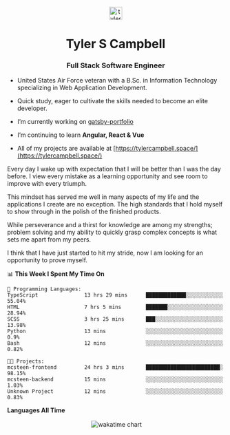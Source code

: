 <p align="center">
<a href="https://linkedin.com/in/tyler-campbell36" target="blank"><img align="center" src="https://cdn.jsdelivr.net/npm/simple-icons@3.0.1/icons/linkedin.svg" alt="tyler-campbell36" height="30" width="30" /></a>
</p>
<h1 align="center">Tyler S Campbell</h1>
<h3 align="center">Full Stack Software Engineer</h3>

* United States Air Force veteran with a B.Sc. in Information Technology specializing in Web Application Development. 

* Quick study, eager to cultivate the skills needed to become an elite developer.

* I’m currently working on [gatsby-portfolio](https://github.com/t36campbell/gatsby-portfolio)

* I’m continuing to learn **Angular, React & Vue**

* All of my projects are available at [https://tylercampbell.space/](https://tylercampbell.space/)

Every day I wake up with expectation that I will be better than I was the day before. I view every mistake as a learning opportunity and see room to improve with every triumph.

This mindset has served me well in many aspects of my life and the applications I create are no exception. The high standards that I hold myself to show through in the polish of the finished products.

While perseverance and a thirst for knowledge are among my strengths; problem solving and my ability to quickly grasp complex concepts is what sets me apart from my peers.

I think that I have just started to hit my stride, now I am looking for an opportunity to prove myself.

<!--START_SECTION:waka-->
📊 **This Week I Spent My Time On** 

```text
💬 Programming Languages: 
TypeScript               13 hrs 29 mins      █████████████░░░░░░░░░░░░   55.04% 
HTML                     7 hrs 5 mins        ███████░░░░░░░░░░░░░░░░░░   28.94% 
SCSS                     3 hrs 25 mins       ███░░░░░░░░░░░░░░░░░░░░░░   13.98% 
Python                   13 mins             ░░░░░░░░░░░░░░░░░░░░░░░░░   0.9% 
Bash                     12 mins             ░░░░░░░░░░░░░░░░░░░░░░░░░   0.82%

🐱‍💻 Projects: 
mcsteen-frontend         24 hrs 3 mins       ████████████████████████░   98.15% 
mcsteen-backend          15 mins             ░░░░░░░░░░░░░░░░░░░░░░░░░   1.03% 
Unknown Project          12 mins             ░░░░░░░░░░░░░░░░░░░░░░░░░   0.83%

```


<!--END_SECTION:waka-->
**Languages All Time** 
<p align="center">&nbsp;<img align="center" alt="wakatime chart"
src="https://wakatime.com/share/@738aac7f-8868-4bc3-a1df-4c36703ee4b6/f86255e0-cf1e-483e-9ae4-5c0fdb9a56f8.png"/></p>

